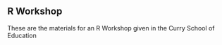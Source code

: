 R Workshop
----------------
These are the materials for an R Workshop given in the Curry School of Education
